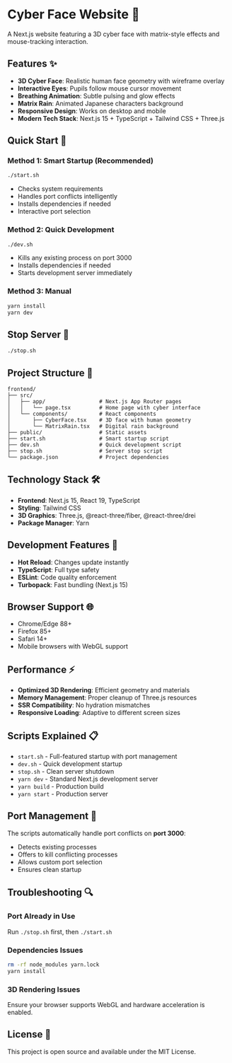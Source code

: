 # Cyber Face Website 🤖

A Next.js website featuring a 3D cyber face with matrix-style effects and mouse-tracking interaction.

## Features ✨

- **3D Cyber Face**: Realistic human face geometry with wireframe overlay
- **Interactive Eyes**: Pupils follow mouse cursor movement
- **Breathing Animation**: Subtle pulsing and glow effects
- **Matrix Rain**: Animated Japanese characters background
- **Responsive Design**: Works on desktop and mobile
- **Modern Tech Stack**: Next.js 15 + TypeScript + Tailwind CSS + Three.js

## Quick Start 🚀

### Method 1: Smart Startup (Recommended)
```bash
./start.sh
```
- Checks system requirements
- Handles port conflicts intelligently
- Installs dependencies if needed
- Interactive port selection

### Method 2: Quick Development
```bash
./dev.sh
```
- Kills any existing process on port 3000
- Installs dependencies if needed
- Starts development server immediately

### Method 3: Manual
```bash
yarn install
yarn dev
```

## Stop Server 🛑
```bash
./stop.sh
```

## Project Structure 📁

```
frontend/
├── src/
│   ├── app/                 # Next.js App Router pages
│   │   └── page.tsx         # Home page with cyber interface
│   └── components/          # React components
│       ├── CyberFace.tsx    # 3D face with human geometry
│       └── MatrixRain.tsx   # Digital rain background
├── public/                  # Static assets
├── start.sh                 # Smart startup script
├── dev.sh                   # Quick development script
├── stop.sh                  # Server stop script
└── package.json             # Project dependencies
```

## Technology Stack 🛠️

- **Frontend**: Next.js 15, React 19, TypeScript
- **Styling**: Tailwind CSS
- **3D Graphics**: Three.js, @react-three/fiber, @react-three/drei
- **Package Manager**: Yarn

## Development Features 🔧

- **Hot Reload**: Changes update instantly
- **TypeScript**: Full type safety
- **ESLint**: Code quality enforcement
- **Turbopack**: Fast bundling (Next.js 15)

## Browser Support 🌐

- Chrome/Edge 88+
- Firefox 85+
- Safari 14+
- Mobile browsers with WebGL support

## Performance ⚡

- **Optimized 3D Rendering**: Efficient geometry and materials
- **Memory Management**: Proper cleanup of Three.js resources
- **SSR Compatibility**: No hydration mismatches
- **Responsive Loading**: Adaptive to different screen sizes

## Scripts Explained 📋

- `start.sh` - Full-featured startup with port management
- `dev.sh` - Quick development startup
- `stop.sh` - Clean server shutdown
- `yarn dev` - Standard Next.js development server
- `yarn build` - Production build
- `yarn start` - Production server

## Port Management 🔌

The scripts automatically handle port conflicts on **port 3000**:
- Detects existing processes
- Offers to kill conflicting processes
- Allows custom port selection
- Ensures clean startup

## Troubleshooting 🔍

### Port Already in Use
Run `./stop.sh` first, then `./start.sh`

### Dependencies Issues
```bash
rm -rf node_modules yarn.lock
yarn install
```

### 3D Rendering Issues
Ensure your browser supports WebGL and hardware acceleration is enabled.

## License 📄

This project is open source and available under the MIT License.
